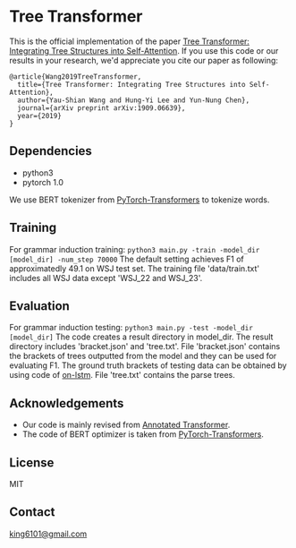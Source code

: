 # Tree Transformer
This is the official implementation of the paper [Tree Transformer: Integrating Tree Structures into Self-Attention](http://arxiv.org/abs/1909.06639). If you use this code or our results in your research, we'd appreciate you cite our paper as following:

```
@article{Wang2019TreeTransformer,
  title={Tree Transformer: Integrating Tree Structures into Self-Attention},
  author={Yau-Shian Wang and Hung-Yi Lee and Yun-Nung Chen},
  journal={arXiv preprint arXiv:1909.06639},
  year={2019}
}
```

## Dependencies

* python3
* pytorch 1.0

We use BERT tokenizer from [PyTorch-Transformers](https://github.com/huggingface/pytorch-transformers) to tokenize words.  


## Training
For grammar induction training:
```python3 main.py -train -model_dir [model_dir] -num_step 70000```
The default setting achieves F1 of approximatedly 49.1 on WSJ test set. The training file 'data/train.txt' includes all WSJ data except 'WSJ_22 and WSJ_23'.   

## Evaluation
For grammar induction testing:
```python3 main.py -test -model_dir [model_dir]```
The code creates a result directory in model_dir. The result directory includes 'bracket.json' and 'tree.txt'. File 'bracket.json' contains the brackets of trees outputted from the model and they can be used for evaluating F1. The ground truth brackets of testing data can be obtained by using code of [on-lstm](https://github.com/yikangshen/Ordered-Neurons). File 'tree.txt' contains the parse trees.   

## Acknowledgements
* Our code is mainly revised from [Annotated Transformer](http://nlp.seas.harvard.edu/2018/04/03/attention.html).  
* The code of BERT optimizer is taken from [PyTorch-Transformers](https://github.com/huggingface/pytorch-transformers).  

## License  
MIT  

## Contact
king6101@gmail.com  
